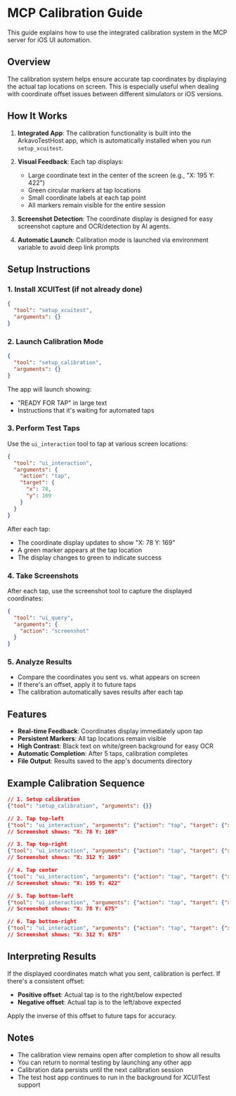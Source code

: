 # MCP Calibration Guide

This guide explains how to use the integrated calibration system in the MCP server for iOS UI automation.

## Overview

The calibration system helps ensure accurate tap coordinates by displaying the actual tap locations on screen. This is especially useful when dealing with coordinate offset issues between different simulators or iOS versions.

## How It Works

1. **Integrated App**: The calibration functionality is built into the ArkavoTestHost app, which is automatically installed when you run `setup_xcuitest`.

2. **Visual Feedback**: Each tap displays:
   - Large coordinate text in the center of the screen (e.g., "X: 195 Y: 422")
   - Green circular markers at tap locations
   - Small coordinate labels at each tap point
   - All markers remain visible for the entire session

3. **Screenshot Detection**: The coordinate display is designed for easy screenshot capture and OCR/detection by AI agents.

4. **Automatic Launch**: Calibration mode is launched via environment variable to avoid deep link prompts

## Setup Instructions

### 1. Install XCUITest (if not already done)
```json
{
  "tool": "setup_xcuitest",
  "arguments": {}
}
```

### 2. Launch Calibration Mode
```json
{
  "tool": "setup_calibration",
  "arguments": {}
}
```

The app will launch showing:
- "READY FOR TAP" in large text
- Instructions that it's waiting for automated taps

### 3. Perform Test Taps
Use the `ui_interaction` tool to tap at various screen locations:

```json
{
  "tool": "ui_interaction",
  "arguments": {
    "action": "tap",
    "target": {
      "x": 78,
      "y": 169
    }
  }
}
```

After each tap:
- The coordinate display updates to show "X: 78 Y: 169"
- A green marker appears at the tap location
- The display changes to green to indicate success

### 4. Take Screenshots
After each tap, use the screenshot tool to capture the displayed coordinates:

```json
{
  "tool": "ui_query",
  "arguments": {
    "action": "screenshot"
  }
}
```

### 5. Analyze Results
- Compare the coordinates you sent vs. what appears on screen
- If there's an offset, apply it to future taps
- The calibration automatically saves results after each tap

## Features

- **Real-time Feedback**: Coordinates display immediately upon tap
- **Persistent Markers**: All tap locations remain visible
- **High Contrast**: Black text on white/green background for easy OCR
- **Automatic Completion**: After 5 taps, calibration completes
- **File Output**: Results saved to the app's documents directory

## Example Calibration Sequence

```json
// 1. Setup calibration
{"tool": "setup_calibration", "arguments": {}}

// 2. Tap top-left
{"tool": "ui_interaction", "arguments": {"action": "tap", "target": {"x": 78, "y": 169}}}
// Screenshot shows: "X: 78 Y: 169"

// 3. Tap top-right  
{"tool": "ui_interaction", "arguments": {"action": "tap", "target": {"x": 312, "y": 169}}}
// Screenshot shows: "X: 312 Y: 169"

// 4. Tap center
{"tool": "ui_interaction", "arguments": {"action": "tap", "target": {"x": 195, "y": 422}}}
// Screenshot shows: "X: 195 Y: 422"

// 5. Tap bottom-left
{"tool": "ui_interaction", "arguments": {"action": "tap", "target": {"x": 78, "y": 675}}}
// Screenshot shows: "X: 78 Y: 675"

// 6. Tap bottom-right
{"tool": "ui_interaction", "arguments": {"action": "tap", "target": {"x": 312, "y": 675}}}
// Screenshot shows: "X: 312 Y: 675"
```

## Interpreting Results

If the displayed coordinates match what you sent, calibration is perfect. If there's a consistent offset:

- **Positive offset**: Actual tap is to the right/below expected
- **Negative offset**: Actual tap is to the left/above expected

Apply the inverse of this offset to future taps for accuracy.

## Notes

- The calibration view remains open after completion to show all results
- You can return to normal testing by launching any other app
- Calibration data persists until the next calibration session
- The test host app continues to run in the background for XCUITest support